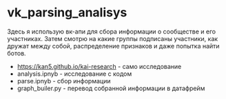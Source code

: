# vk_parsing_analisys
Здесь я использую вк-апи для сбора информации о сообществе и его участниках. Затем смотрю на какие группы подписаны участники, как дружат между собой, распределение признаков и даже попытка найти ботов.

- https://kan5.github.io/kai-research - само исследование  
- analysis.ipnyb - исследование с кодом  
- parse.ipnyb - сбор информации  
- graph_builer.py - перевод собранной информации в датафрейм  
